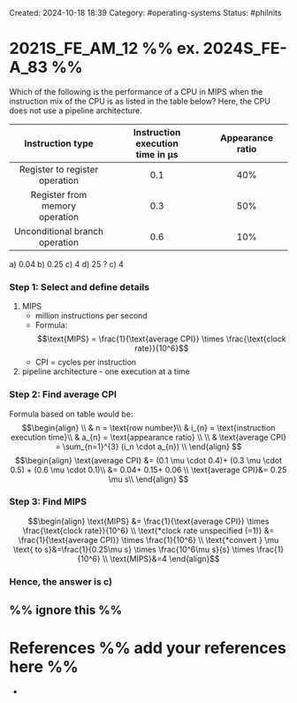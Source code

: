Created: 2024-10-18 18:39
Category: #operating-systems 
Status: #philnits



# 2021S_FE_AM_12 %% ex. 2024S_FE-A_83 %%

Which of the following is the performance of a CPU in MIPS when the instruction mix of
the CPU is as listed in the table below? Here, the CPU does not use a pipeline architecture.

|          Instruction type          | Instruction execution <br>time in μs | Appearance ratio |
| :--------------------------------: | :----------------------------------: | :--------------: |
| Register to register <br>operation |                 0.1                  |       40%        |
| Register from memory <br>operation |                 0.3                  |       50%        |
| Unconditional branch <br>operation |                 0.6                  |       10%        |

a) 0.04 
b) 0.25 
c) 4 
d) 25
? 
c) 4
### Step 1: Select and define details
1) MIPS 
	- million instructions per second
	- Formula: $$\text{MIPS} = \frac{1}{\text{average CPI}} \times \frac{\text{clock rate}}{10^6}$$
	- CPI = cycles per instruction
2) pipeline architecture - one execution at a time

### Step 2: Find average CPI
Formula based on table would be: $$\begin{align} \\
& n = \text{row number}\\
& i_{n} = \text{instruction execution time}\\
& a_{n} = \text{appearance ratio} \\ \\
& \text{average CPI} = \sum_{n=1}^{3} (i_n \cdot a_{n}) \\
\end{align}
$$
$$\begin{align}
\text{average CPI} &= (0.1 \mu \cdot 0.4)+ (0.3 \mu \cdot 0.5) + (0.6 \mu \cdot 0.1)\\
&= 0.04+ 0.15+ 0.06  \\
\text{average CPI}&= 0.25 \mu s\\
\end{align}
$$

### Step 3: Find MIPS
$$\begin{align}
\text{MIPS} &= \frac{1}{\text{average CPI}} \times \frac{\text{clock rate}}{10^6} \\
\text{*clock rate unspecified (=1)} &= \frac{1}{\text{average CPI}} \times \frac{1}{10^6} \\
\text{*convert } \mu \text{ to s}&=\frac{1}{0.25\mu s} \times \frac{10^6\mu s}{s} \times \frac{1}{10^6} \\
\text{MIPS}&=4
\end{align}$$
### Hence, the answer is c)




%% ignore this %%
---









# References %% add your references here %%
- 